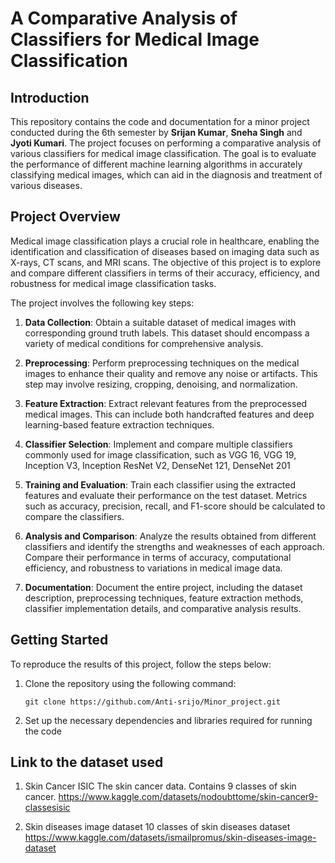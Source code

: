 # A Comparative Analysis of Classifiers for Medical Image Classification

## Introduction
This repository contains the code and documentation for a minor project conducted during the 6th semester by **Srijan Kumar**, **Sneha Singh** and **Jyoti Kumari**. The project focuses on performing a comparative analysis of various classifiers for medical image classification. The goal is to evaluate the performance of different machine learning algorithms in accurately classifying medical images, which can aid in the diagnosis and treatment of various diseases.

## Project Overview
Medical image classification plays a crucial role in healthcare, enabling the identification and classification of diseases based on imaging data such as X-rays, CT scans, and MRI scans. The objective of this project is to explore and compare different classifiers in terms of their accuracy, efficiency, and robustness for medical image classification tasks.

The project involves the following key steps:

1. **Data Collection**: Obtain a suitable dataset of medical images with corresponding ground truth labels. This dataset should encompass a variety of medical conditions for comprehensive analysis.

2. **Preprocessing**: Perform preprocessing techniques on the medical images to enhance their quality and remove any noise or artifacts. This step may involve resizing, cropping, denoising, and normalization.

3. **Feature Extraction**: Extract relevant features from the preprocessed medical images. This can include both handcrafted features and deep learning-based feature extraction techniques.

4. **Classifier Selection**: Implement and compare multiple classifiers commonly used for image classification, such as VGG 16, VGG 19, Inception V3, Inception ResNet V2, DenseNet
121, DenseNet 201

5. **Training and Evaluation**: Train each classifier using the extracted features and evaluate their performance on the test dataset. Metrics such as accuracy, precision, recall, and F1-score should be calculated to compare the classifiers.

6. **Analysis and Comparison**: Analyze the results obtained from different classifiers and identify the strengths and weaknesses of each approach. Compare their performance in terms of accuracy, computational efficiency, and robustness to variations in medical image data.

7. **Documentation**: Document the entire project, including the dataset description, preprocessing techniques, feature extraction methods, classifier implementation details, and comparative analysis results.


## Getting Started
To reproduce the results of this project, follow the steps below:

1. Clone the repository using the following command:
   ```
   git clone https://github.com/Anti-srijo/Minor_project.git
   ```

2. Set up the necessary dependencies and libraries required for running the code


## Link to the dataset used
1. Skin Cancer ISIC
    The skin cancer data. Contains 9 classes of skin cancer.
    https://www.kaggle.com/datasets/nodoubttome/skin-cancer9-classesisic
    
2. Skin diseases image dataset
    10 classes of skin diseases dataset
    https://www.kaggle.com/datasets/ismailpromus/skin-diseases-image-dataset
